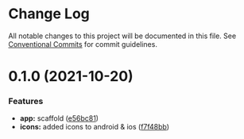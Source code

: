 # Change Log

All notable changes to this project will be documented in this file.
See [Conventional Commits](https://conventionalcommits.org) for commit guidelines.

# 0.1.0 (2021-10-20)


### Features

* **app:** scaffold ([e56bc81](https://github.com/martin-juul/snatch/commit/e56bc819e698cf356bebe7ffd8039d17f5341281))
* **icons:** added icons to android & ios ([f7f48bb](https://github.com/martin-juul/snatch/commit/f7f48bb00c56c2b11fff627e1ad34afd8456839f))
